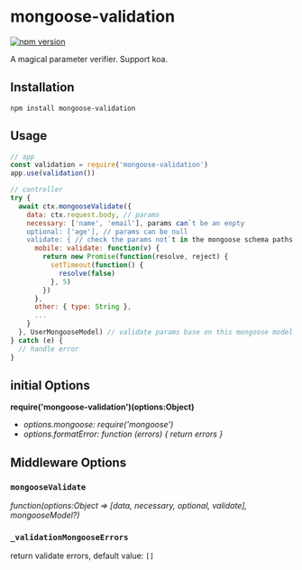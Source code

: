 # mongoose-validation

[![npm version](https://img.shields.io/npm/v/mongoose-validation.svg)](https://www.npmjs.com/package/mongoose-validation)

A magical parameter verifier. Support koa.

## Installation

```
npm install mongoose-validation
```

## Usage

```javascript
// app
const validation = require('mongoose-validation')
app.use(validation())

// controller
try {
  await ctx.mongooseValidate({
    data: ctx.request.body, // params
    necessary: ['name', 'email'], params can`t be an enpty
    optional: ['age'], // params can be null
    validate: { // check the params not`t in the mongoose schema paths
      mobile: validate: function(v) {
        return new Promise(function(resolve, reject) {
          setTimeout(function() {
            resolve(false)
          }, 5)
        })
      },
      other: { type: String },
      ...
    }
  }, UserMongooseModel) // validate params base on this mongoose model
} catch (e) {
  // handle error
}
```

##  initial Options

**require('mongoose-validation')(options:Object)**

* *options.mongoose: require('mongoose')*
* *options.formatError: function (errors) { return errors }*

## Middleware Options

### `mongooseValidate`

*function(options:Object => [data, necessary, optional, validate], mongooseModel?)*

### `_validationMongooseErrors`

return validate errors, default value: `[]`